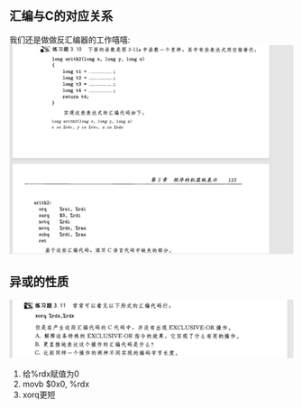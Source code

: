 ## 汇编与C的对应关系

我们还是做做反汇编器的工作嘻嘻:
![3.10练习](./picturefield/3.10.png)

## 异或的性质

![3.11练习](./picturefield/3.11.png)
1. 给%rdx赋值为0
2. movb $0x0, %rdx
3. xorq更短